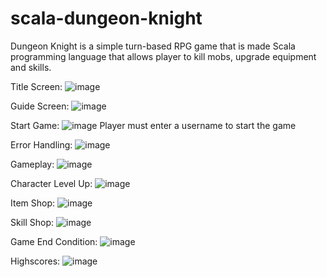 # scala-dungeon-knight
Dungeon Knight is a simple turn-based RPG game that is made Scala programming language that allows player to kill mobs, upgrade equipment and skills.

Title Screen:
![image](https://github.com/user-attachments/assets/075452cd-1650-4f31-8d0b-7329ee313606)

Guide Screen:
![image](https://github.com/user-attachments/assets/7755f083-d30e-44a7-8088-afe401512d51)

Start Game:
![image](https://github.com/user-attachments/assets/a470c0fc-48de-49b3-913a-cae5e363e8ad)
Player must enter a username to start the game

Error Handling:
![image](https://github.com/user-attachments/assets/82168eac-700a-401e-b601-2b210346eb70)

Gameplay:
![image](https://github.com/user-attachments/assets/2569aab3-30d9-496b-add8-68d3878d621c)

Character Level Up:
![image](https://github.com/user-attachments/assets/af6454e7-7cf6-4502-a774-7f10f7b954e6)

Item Shop:
![image](https://github.com/user-attachments/assets/5cc2c4a1-1905-4d0f-8459-93f0521d708a)

Skill Shop:
![image](https://github.com/user-attachments/assets/cd67464f-a9cd-4b7c-8798-9dd721e3c739)

Game End Condition:
![image](https://github.com/user-attachments/assets/c6af55f4-820c-4495-892c-7c7026ed6aee)

Highscores:
![image](https://github.com/user-attachments/assets/44a18714-d2d7-49db-9dea-aeb6b5ab7924)

